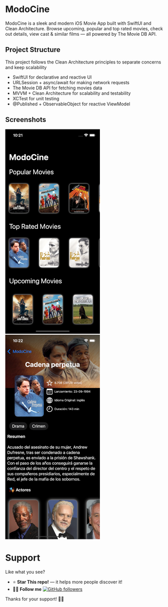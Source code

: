 # ModoCine

ModoCine is a sleek and modern iOS Movie App built with SwiftUI and Clean Architecture. Browse upcoming, popular and top rated movies, check out details, view cast & similar films — all powered by The Movie DB API.

## Project Structure

This project follows the Clean Architecture principles to separate concerns and keep scalability

- SwiftUI for declarative and reactive UI
- URLSession + async/await for making network requests
- The Movie DB API for fetching movies data
- MVVM + Clean Architecture for scalability and testability
- XCTest for unit testing
- @Published + ObservableObject for reactive ViewModel
    
## Screenshots

![Screenshot](screens/screen1.png)
![Screenshot](screens/screen2.png)

# Support

Like what you see?

 - ⭐ **Star This repo!** — it helps more people discover it!
 - 👍🏽 **Follow me** [![GitHub followers](https://img.shields.io/github/followers/tuusuario?label=Follow&style=social)](https://github.com/elfer07)

Thanks for your support! 🫶🏽
